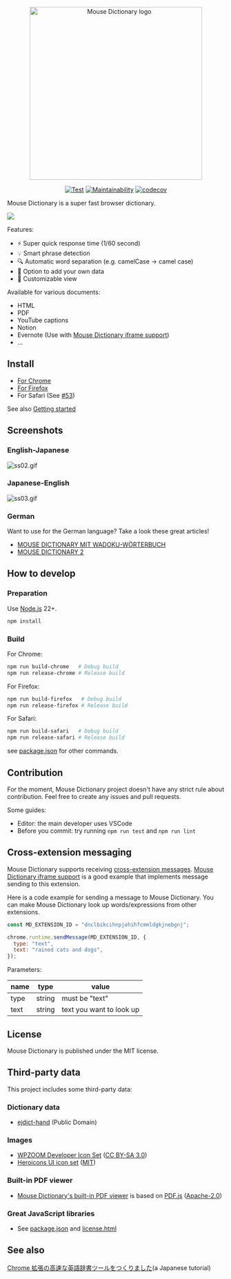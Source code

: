<p align="center">
  <img width="400" src="https://github.com/wtetsu/mouse-dictionary/blob/images/logo.png" alt="Mouse Dictionary logo" />
  <br/>
</p>

<p align="center">
  <a href="https://github.com/wtetsu/mouse-dictionary/actions?query=workflow%3ATest"><img src="https://github.com/wtetsu/mouse-dictionary/workflows/Test/badge.svg" alt="Test" /></a>
  <a href="https://qlty.sh/gh/wtetsu/projects/mouse-dictionary"><img src="https://qlty.sh/gh/wtetsu/projects/mouse-dictionary/maintainability.svg" alt="Maintainability" /></a>
  <a href="https://codecov.io/gh/wtetsu/mouse-dictionary"><img src="https://codecov.io/gh/wtetsu/mouse-dictionary/branch/master/graph/badge.svg" alt="codecov" /></a>
</p>


Mouse Dictionary is a super fast browser dictionary.

<img src="https://user-images.githubusercontent.com/515948/200157867-400b7090-159c-471a-82b2-c4769df318e4.gif" />

Features:

- ⚡ Super quick response time (1/60 second)
- 💡 Smart phrase detection
- 🔍 Automatic word separation (e.g. camelCase -> camel case)
- 📝 Option to add your own data
- 🎨 Customizable view

Available for various documents:

- HTML
- PDF
- YouTube captions
- Notion
- Evernote (Use with [Mouse Dictionary iframe support](https://chrome.google.com/webstore/detail/mouse-dictionary-iframe-s/nigglogmamjbcnljijokibobpcfgmdfn))
- ...

## Install

- [For Chrome](https://chrome.google.com/webstore/detail/mouse-dictionary/dnclbikcihnpjohihfcmmldgkjnebgnj)
- [For Firefox](https://addons.mozilla.org/ja/firefox/addon/mousedictionary/)
- For Safari (See [#53](https://github.com/wtetsu/mouse-dictionary/pull/53))

See also [Getting started](https://github.com/wtetsu/mouse-dictionary/wiki/Getting-started)

## Screenshots

### English-Japanese

![ss02.gif](https://github.com/wtetsu/mouse-dictionary/blob/images/ss02.gif)

### Japanese-English

![ss03.gif](https://github.com/wtetsu/mouse-dictionary/blob/images/ss03.png)

### German

Want to use for the German language? Take a look these great articles!

- [MOUSE DICTIONARY MIT WADOKU-WÖRTERBUCH](https://informationjapanforschung.blogspot.com/2019/06/mouse-dictionary-mit-wadoku-worterbuch.html)
- [MOUSE DICTIONARY 2](https://informationjapanforschung.blogspot.com/2019/06/mouse-dictionary-2.html)

## How to develop

### Preparation

Use [Node.js](https://nodejs.org/en/download/) 22+.

```sh
npm install
```


### Build

For Chrome:

```sh
npm run build-chrome   # Debug build
npm run release-chrome # Release build
```

For Firefox:

```sh
npm run build-firefox   # Debug build
npm run release-firefox # Release build
```

For Safari:

```sh
npm run build-safari   # Debug build
npm run release-safari # Release build
```

see [package.json](./package.json) for other commands.

## Contribution

For the moment, Mouse Dictionary project doesn't have any strict rule about contribution. Feel free to create any issues and pull requests.

Some guides:

- Editor: the main developer uses VSCode
- Before you commit: try running `npm run test` and `npm run lint`

## Cross-extension messaging

Mouse Dictionary supports receiving [cross-extension messages](https://developer.chrome.com/extensions/messaging). [Mouse Dictionary iframe support](https://github.com/wtetsu/mouse-dictionary-iframe) is a good example that implements message sending to this extension.

Here is a code example for sending a message to Mouse Dictionary. You can make Mouse Dictionary look up words/expressions from other extensions.

```js
const MD_EXTENSION_ID = "dnclbikcihnpjohihfcmmldgkjnebgnj";

chrome.runtime.sendMessage(MD_EXTENSION_ID, {
  type: "text",
  text: "rained cats and dogs",
});
```

Parameters:

| name | type   | value                    |
| ---- | ------ | ------------------------ |
| type | string | must be "text"           |
| text | string | text you want to look up |

## License

Mouse Dictionary is published under the MIT license.

## Third-party data

This project includes some third-party data:

### Dictionary data

- [ejdict-hand](https://github.com/kujirahand/EJDict) (Public Domain)

### Images

- [WPZOOM Developer Icon Set](https://www.iconfinder.com/iconsets/wpzoom-developer-icon-set) ([CC BY-SA 3.0](https://creativecommons.org/licenses/by-sa/3.0/))
- [Heroicons UI icon set](https://www.iconfinder.com/iconsets/heroicons-ui) ([MIT](https://opensource.org/licenses/MIT))

### Built-in PDF viewer

- [Mouse Dictionary's built-in PDF viewer](https://github.com/wtetsu/pdf.js) is based on [PDF.js](https://github.com/mozilla/pdf.js) ([Apache-2.0](https://github.com/mozilla/pdf.js/blob/master/LICENSE))

### Great JavaScript libraries

- See [package.json](./package.json) and [license.html](https://github.com/wtetsu/mouse-dictionary/releases)

## See also

[Chrome 拡張の高速な英語辞書ツールをつくりました](https://qiita.com/wtetsu/items/c43232c6c44918e977c9)(a Japanese tutorial)
